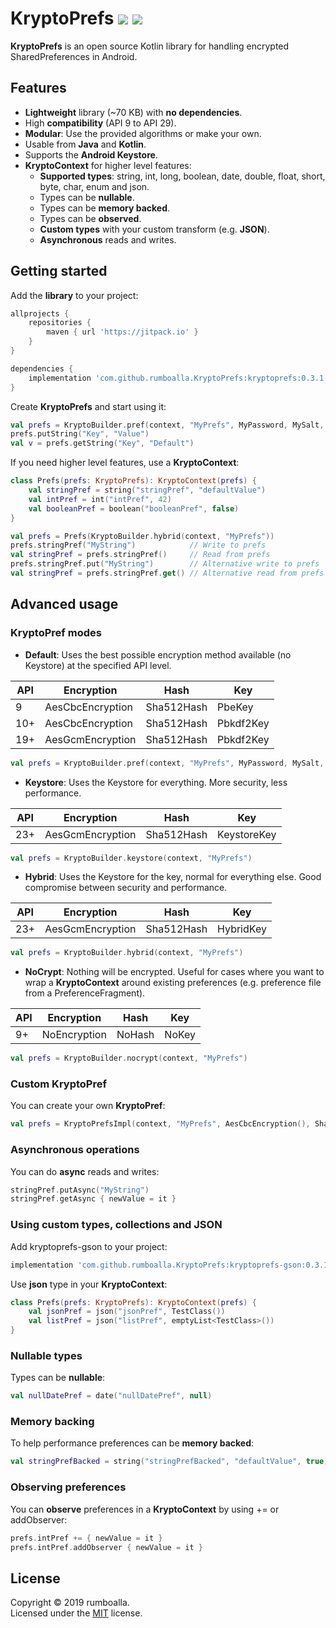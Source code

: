 # KryptoPrefs [![](https://jitpack.io/v/rumboalla/KryptoPrefs.svg)](https://jitpack.io/#rumboalla/KryptoPrefs) [![](https://github.com/rumboalla/KryptoPrefs/workflows/Android%20Tests/badge.svg)](https://github.com/rumboalla/KryptoPrefs/actions?query=workflow%3A%22Android+Tests%22)
**KryptoPrefs** is an open source Kotlin library for handling encrypted SharedPreferences in Android.

## Features
* **Lightweight** library (~70 KB) with **no dependencies**.
* High **compatibility** (API 9 to API 29).
* **Modular**: Use the provided algorithms or make your own.
* Usable from **Java** and **Kotlin**.
* Supports the **Android Keystore**.
* **KryptoContext** for higher level features:
    * **Supported types**: string, int, long, boolean, date, double, float, short, byte, char, enum and json.
    * Types can be **nullable**.
    * Types can be **memory backed**.
    * Types can be **observed**.
    * **Custom types** with your custom transform (e.g. **JSON**).
    * **Asynchronous** reads and writes.

## Getting started
Add the **library** to your project:
```groovy
allprojects {
    repositories {
        maven { url 'https://jitpack.io' }
    }
}

dependencies {
    implementation 'com.github.rumboalla.KryptoPrefs:kryptoprefs:0.3.1'
}
```

Create **KryptoPrefs** and start using it:
```kotlin
val prefs = KryptoBuilder.pref(context, "MyPrefs", MyPassword, MySalt, ApiTarget)
prefs.putString("Key", "Value")
val v = prefs.getString("Key", "Default")
```

If you need higher level features, use a **KryptoContext**:
```kotlin
class Prefs(prefs: KryptoPrefs): KryptoContext(prefs) {
    val stringPref = string("stringPref", "defaultValue")
    val intPref = int("intPref", 42)
    val booleanPref = boolean("booleanPref", false)
}

val prefs = Prefs(KryptoBuilder.hybrid(context, "MyPrefs"))
prefs.stringPref("MyString")            // Write to prefs
val stringPref = prefs.stringPref()     // Read from prefs
prefs.stringPref.put("MyString")        // Alternative write to prefs
val stringPref = prefs.stringPref.get() // Alternative read from prefs
```

## Advanced usage
### KryptoPref modes
* **Default**: Uses the best possible encryption method available (no Keystore) at the specified API level.

| API | Encryption | Hash | Key |
|---|---|---|---|
| 9 | AesCbcEncryption | Sha512Hash | PbeKey |
| 10+ | AesCbcEncryption | Sha512Hash | Pbkdf2Key |
| 19+ | AesGcmEncryption | Sha512Hash | Pbkdf2Key |
 
```kotlin
val prefs = KryptoBuilder.pref(context, "MyPrefs", MyPassword, MySalt, ApiTarget)
``` 
* **Keystore**: Uses the Keystore for everything. More security, less performance.

| API | Encryption | Hash | Key |
|---|---|---|---|
| 23+ | AesGcmEncryption | Sha512Hash | KeystoreKey |

```kotlin
val prefs = KryptoBuilder.keystore(context, "MyPrefs")
``` 
* **Hybrid**: Uses the Keystore for the key, normal for everything else. Good compromise between security and performance.

| API | Encryption | Hash | Key |
|---|---|---|---|
| 23+ | AesGcmEncryption | Sha512Hash | HybridKey |

```kotlin
val prefs = KryptoBuilder.hybrid(context, "MyPrefs")
``` 

* **NoCrypt**: Nothing will be encrypted. Useful for cases where you want to wrap a **KryptoContext** around existing preferences (e.g. preference file from a PreferenceFragment).

| API | Encryption | Hash | Key |
|---|---|---|---|
| 9+ | NoEncryption | NoHash | NoKey |

```kotlin
val prefs = KryptoBuilder.nocrypt(context, "MyPrefs")
``` 

### Custom KryptoPref
You can create your own **KryptoPref**:
```kotlin
val prefs = KryptoPrefsImpl(context, "MyPrefs", AesCbcEncryption(), Sha512Hash(), Pbkdf2Key(MyPassword, MySalt))
```

### Asynchronous operations
You can do **async** reads and writes:
```kotlin
stringPref.putAsync("MyString")
stringPref.getAsync { newValue = it }
```

### Using custom types, collections and JSON
Add kryptoprefs-gson to your project:
```groovy
implementation 'com.github.rumboalla.KryptoPrefs:kryptoprefs-gson:0.3.1'
```
Use **json** type in your **KryptoContext**:
```kotlin
class Prefs(prefs: KryptoPrefs): KryptoContext(prefs) {
    val jsonPref = json("jsonPref", TestClass())
    val listPref = json("listPref", emptyList<TestClass>())
}
```

### Nullable types
Types can be **nullable**:
```kotlin
val nullDatePref = date("nullDatePref", null)
```

### Memory backing
To help performance preferences can be **memory backed**:
```kotlin
val stringPrefBacked = string("stringPrefBacked", "defaultValue", true)
```

### Observing preferences
You can **observe** preferences in a **KryptoContext** by using += or addObserver:
```kotlin
prefs.intPref += { newValue = it }
prefs.intPref.addObserver { newValue = it }
```

## License
Copyright © 2019 rumboalla.  
Licensed under the [MIT](https://github.com/rumboalla/KryptoPrefs/blob/master/LICENSE) license.

